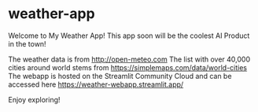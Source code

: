 # weather-app
Welcome to My Weather App! This app soon will be the coolest AI Product in the town!

The weather data is from http://open-meteo.com
The list with over 40,000 cities around world stems from https://simplemaps.com/data/world-cities
The webapp is hosted on the Streamlit Community Cloud and can be accessed here https://weather-webapp.streamlit.app/

Enjoy exploring!
